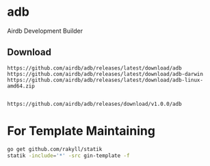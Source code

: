 # adb
Airdb Development Builder

## Download

```
https://github.com/airdb/adb/releases/latest/download/adb
https://github.com/airdb/adb/releases/latest/download/adb-darwin
https://github.com/airdb/adb/releases/latest/download/adb-linux-amd64.zip


https://github.com/airdb/adb/releases/download/v1.0.0/adb
```


# For Template Maintaining

```bash
go get github.com/rakyll/statik
statik -include='*' -src gin-template -f
```

